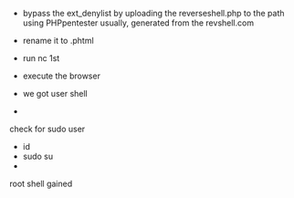 - bypass the ext_denylist by uploading the reverseshell.php to the path using PHPpentester usually, generated from the revshell.com

- rename it to .phtml
- run nc 1st
- execute the browser
- we got user shell
- 
check for sudo user
- id
- sudo su
- 
root shell gained
